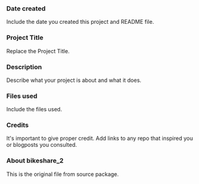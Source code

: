 ### Date created
Include the date you created this project and README file.

### Project Title
Replace the Project Title.

### Description
Describe what your project is about and what it does.

### Files used
Include the files used.

### Credits
It's important to give proper credit. Add links to any repo that inspired you or blogposts you consulted.

### About bikeshare_2
This is the original file from source package.

